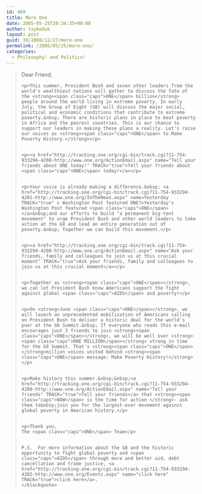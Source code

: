 ```yaml
---
id: 469
title: More One
date: 2005-05-25T20:34:35+00:00
author: tsykoduk
layout: post
guid: 30/2008/12/27/more-one
permalink: /2005/05/25/more-one/
categories:
  - Philosophy! and Politics!
---
```

<blockquote>Dear Friend,

	<p>This summer, President Bush and seven other leaders from the world's wealthiest nations will gather to discuss the fate of the <strong><span class="caps">ONE</span> billion</strong> people around the world living in extreme poverty. In early July, the Group of Eight (G8) will discuss the major social, political and economic conditions that contribute to extreme poverty.&nbsp; There are historic plans in place to beat poverty in Africa and the poorest countries. This is our chance to support our leaders in making these plans a reality. Let's raise our voices as <strong><span class="caps">ONE</span> to Make Poverty History.</strong></p>


	<p><a href="http://tracking.one.org/cgi-bin/track.cgi?11-754-933294-4200-http://www.one.org/ActionEmail.aspx" name="Tell your friends about ONE today!" TRACK="true">Tell your friends about <span class="caps">ONE</span> today!</a></p>


	<p>Your voice is already making a difference.&nbsp; <a href="http://tracking.one.org/cgi-bin/track.cgi?11-754-933294-4201-http://www.one.org/InTheNews.aspx" name=Yesterday TRACK="true" s Washington Post featured ONE?>Yesterday's Washington Post featured <span class="caps">ONE</span></a>&nbsp;and our efforts to build "a permanent big-tent movement" to urge President Bush and other world leaders to take action at the G8 and lead an entire generation out of poverty.&nbsp; Together we can build this movement.</p>


	<p><a href="http://tracking.one.org/cgi-bin/track.cgi?11-754-933294-4200-http://www.one.org/ActionEmail.aspx" name="Ask your friends, family and colleagues to join us at this crucial moment" TRACK="true">Ask your friends, family and colleagues to join us at this crucial moment</a></p>


	<p>Together as <strong><span class="caps">ONE</span></strong>, we can let President Bush know Americans support the fight against global <span class="caps">AIDS</span> and poverty!</p>


	<p>On <strong>June <span class="caps">ONE</span></strong>, we will launch an unprecedented mobilization of Americans calling on President Bush to deliver a historic deal for the world's poor at the G8 Summit.&nbsp; If everyone who reads this e-mail encourages just 3 friends to join <strong><span class="caps">ONE</span></strong>, we will be well over <strong><span class="caps">ONE MILLION</span></strong> strong in time for the G8 Summit. That's <strong><span class="caps">ONE</span> </strong>million voices united behind <strong><span class="caps">ONE</span> message: Make Poverty History!</strong></p>


	<p>Make history this summer.&nbsp;&nbsp;<a href="http://tracking.one.org/cgi-bin/track.cgi?11-754-933294-4200-http://www.one.org/ActionEmail.aspx" name="Tell your friends" TRACK="true">Tell your friends</a> that <strong><span class="caps">NOW</span> is the time for action </strong>- ask them to&nbsp;join you for the largest-ever movement against global poverty in American history.</p>


	<p>Thank you,
	The <span class="caps">ONE</span> Team</p>


	P.S.  For more information about the G8 and the historic opportunity to fight global poverty and <span class="caps">AIDS</span> through more and better aid, debt cancellation and trade justice, <a href="http://tracking.one.org/cgi-bin/track.cgi?11-754-933294-4202-http://www.one.org/Events.aspx" name="click here" TRACK="true">click here</a>.
	</blockquote>